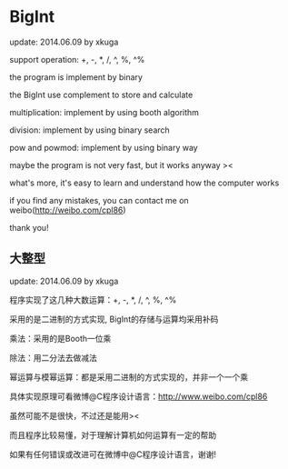 BigInt
======

update: 2014.06.09 by xkuga

support operation: +, -, *, /, ^, %, ^%

the program is implement by binary

the BigInt use complement to store and calculate

multiplication: implement by using booth algorithm

division: implement by using binary search

pow and powmod: implement by using binary way


maybe the program is not very fast, but it works anyway ><

what's more, it's easy to learn and understand how the computer works

if you find any mistakes, you can contact me on weibo(http://weibo.com/cpl86)

thank you!

大整型
--------------
update: 2014.06.09 by xkuga

程序实现了这几种大数运算：+, -, *, /, ^, %, ^%

采用的是二进制的方式实现, BigInt的存储与运算均采用补码

乘法：采用的是Booth一位乘

除法：用二分法去做减法

幂运算与模幂运算：都是采用二进制的方式实现的，并非一个一个乘

具体实现原理可看微博@C程序设计语言：http://www.weibo.com/cpl86

虽然可能不是很快，不过还是能用><

而且程序比较易懂，对于理解计算机如何运算有一定的帮助

如果有任何错误或改进可在微博中@C程序设计语言，谢谢!

